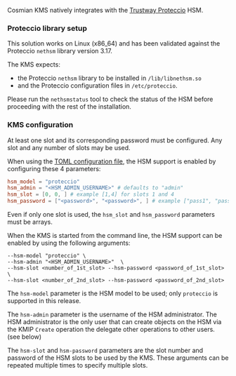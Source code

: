 Cosmian KMS natively integrates with
the [Trustway Proteccio](https://eviden.com/solutions/digital-security/data-encryption/trustway-proteccio-nethsm/) HSM.

### Proteccio library setup

This solution works on Linux (x86_64) and has been validated against the Proteccio `nethsm` library version 3.17.

The KMS expects:

- the Proteccio `nethsm` library to be installed in `/lib/libnethsm.so`
- and the Proteccio configuration files in `/etc/proteccio`.

Please run the `nethsmstatus` tool to check the status of the HSM before proceeding with the
rest of the installation.

### KMS configuration

At least one slot and its corresponding password must be configured. Any slot and any number of slots may be used.

When using the [TOML configuration file](../server_configuration_file.md#toml-configuration-file), the HSM support
is enabled by configuring these 4 parameters:

```toml
hsm_model = "proteccio"
hsm_admin = "<HSM_ADMIN_USERNAME>" # defaults to "admin" 
hsm_slot = [0, 0, ] # example [1,4] for slots 1 and 4
hsm_password = ["<password>", "<password>", ] # example ["pass1", "pass4"] for slots 1 and 4
```

Even if only one slot is used, the `hsm_slot` and `hsm_password` parameters must be arrays.

When the KMS is started from the command line, the HSM support can be enabled by using the following arguments:

```shell
--hsm-model "proteccio" \
--hsm-admin "<HSM_ADMIN_USERNAME>"  \
--hsm-slot <number_of_1st_slot> --hsm-password <password_of_1st_slot> \
--hsm-slot <number_of_2nd_slot> --hsm-password <password_of_2nd_slot>
```

The `hsm-model` parameter is the HSM model to be used; only `proteccio` is supported in this release.

The `hsm-admin` parameter is the username of the HSM administrator. The HSM administrator is the only user that can
create objects on the HSM via the KMIP `Create` operation the delegate other operations to other users. (see below)

The `hsm-slot` and `hsm-password` parameters are the slot number and password of the HSM slots to be used by the KMS.
These arguments can be repeated multiple times to specify multiple slots.


